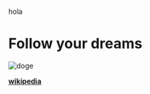 hola

# Follow your dreams

![doge](https://encrypted-tbn0.gstatic.com/images?q=tbn:ANd9GcTHxNSDSSaC7GBHHEZw6kv2zfUyToo0Lri4aScPwHfjMyWuxNlM)


[**wikipedia**](https://www.wikipedia.org/)
